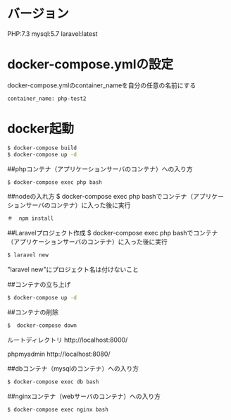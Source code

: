 
# バージョン
PHP:7.3
mysql:5.7
laravel:latest


# docker-compose.ymlの設定
docker-compose.ymlのcontainer_nameを自分の任意の名前にする

```
container_name: php-test2
```

# docker起動

``` bash
$ docker-compose build
$ docker-compose up -d
```

##phpコンテナ（アプリケーションサーバのコンテナ）への入り方

```bash
$ docker-compose exec php bash

```

##nodeの入れ方
$ docker-compose exec php bashでコンテナ（アプリケーションサーバのコンテナ）に入った後に実行

```bash
＃  npm install
 ```



##Laravelプロジェクト作成
$ docker-compose exec php bashでコンテナ（アプリケーションサーバのコンテナ）に入った後に実行

```bash
$ laravel new 
```
"laravel new"にプロジェクト名は付けないこと


##コンテナの立ち上げ
```bash
$ docker-compose up -d
```

##コンテナの削除
```bash
$  docker-compose down
```

ルートディレクトリ
http://localhost:8000/

phpmyadmin
http://localhost:8080/

##dbコンテナ（mysqlのコンテナ）への入り方

```bash
$ docker-compose exec db bash
```

##nginxコンテナ（webサーバのコンテナ）への入り方

```bash
$ docker-compose exec nginx bash
```